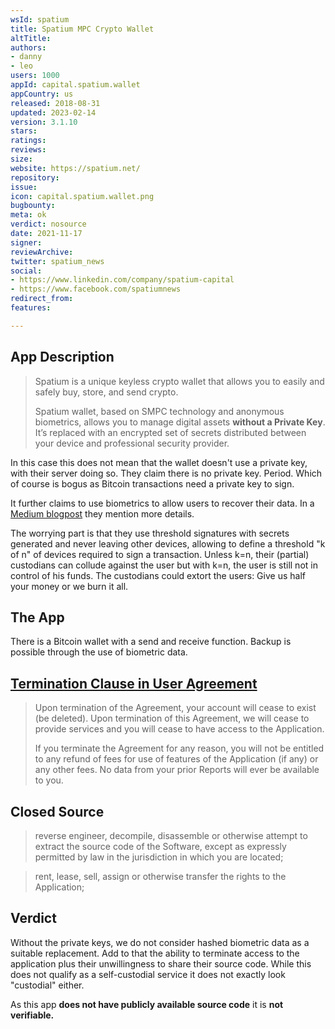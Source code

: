 ```yaml
---
wsId: spatium
title: Spatium MPC Crypto Wallet
altTitle: 
authors:
- danny
- leo
users: 1000
appId: capital.spatium.wallet
appCountry: us
released: 2018-08-31
updated: 2023-02-14
version: 3.1.10
stars: 
ratings: 
reviews: 
size: 
website: https://spatium.net/
repository: 
issue: 
icon: capital.spatium.wallet.png
bugbounty: 
meta: ok
verdict: nosource
date: 2021-11-17
signer: 
reviewArchive: 
twitter: spatium_news
social:
- https://www.linkedin.com/company/spatium-capital
- https://www.facebook.com/spatiumnews
redirect_from: 
features: 

---
```


## App Description

> Spatium is a unique keyless crypto wallet that allows you to easily and safely buy, store, and send crypto.
> 
> Spatium wallet, based on SMPC technology and anonymous biometrics, allows you to manage digital assets **without a Private Key**. It’s replaced with an encrypted set of secrets distributed between your device and professional security provider.

In this case this does not mean that the wallet doesn't use a private key, with their server doing so. They claim there is no private key. Period. Which of course is bogus as Bitcoin transactions need a private key to sign.

It further claims to use biometrics to allow users to recover their data. In a [Medium blogpost](https://medium.com/spatium-blog/spatium-protocol-smpc-on-your-guard-d78a243f519) they mention more details. 

The worrying part is that they use threshold signatures with secrets generated and never leaving other devices, allowing to define a threshold "k of n" of devices required to sign a transaction. Unless k=n, their (partial) custodians can collude against the user but with k=n, the user is still not in control of his funds. The custodians could extort the users: Give us half your money or we burn it all.


## The App

There is a Bitcoin wallet with a send and receive function. Backup is possible through the use of biometric data.

## [Termination Clause in User Agreement](https://spatium.net/user-agreement.html)

> Upon termination of the Agreement, your account will cease to exist (be deleted). Upon termination of this Agreement, we will cease to provide services and you will cease to have access to the Application.
>
> If you terminate the Agreement for any reason, you will not be entitled to any refund of fees for use of features of the Application (if any) or any other fees. No data from your prior Reports will ever be available to you.

## Closed Source

> reverse engineer, decompile, disassemble or otherwise attempt to extract the source code of the Software, except as expressly permitted by law in the jurisdiction in which you are located;

> rent, lease, sell, assign or otherwise transfer the rights to the Application;

## Verdict

Without the private keys, we do not consider hashed biometric data as a suitable replacement. Add to that the ability to terminate access to the application plus their unwillingness to share their source code. While this does not qualify as a self-custodial service it does not exactly look "custodial" either. 

As this app **does not have publicly available source code** it is **not verifiable.**


